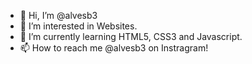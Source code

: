- 👋 Hi, I’m @alvesb3
- 👀 I’m interested in Websites.
- 🌱 I’m currently learning HTML5, CSS3 and Javascript.
- 📫 How to reach me @alvesb3 on Instragram! 






<!---
alvesb3/alvesb3 is a ✨ special ✨ repository because its `README.md` (this file) appears on your GitHub profile.
You can click the Preview link to take a look at your changes.
--->
